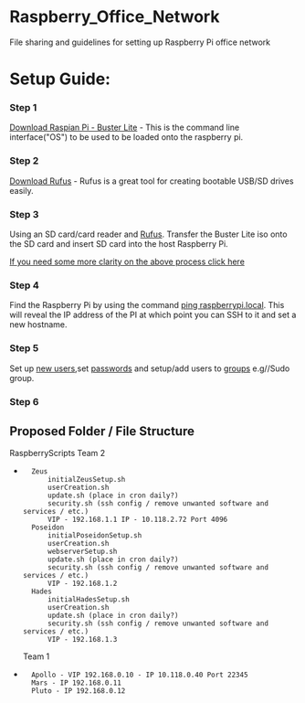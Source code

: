 # Raspberry_Office_Network
File sharing and guidelines for setting up Raspberry Pi office network

# Setup Guide:  

### Step 1
[Download Raspian Pi - Buster Lite](https://www.raspberrypi.org/downloads/raspbian/) - This is the command line interface("OS") to be used to be loaded onto the raspberry pi.

### Step 2
[Download Rufus](https://rufus.ie/) - Rufus is a great tool for creating bootable USB/SD drives easily.

### Step 3
Using an SD card/card reader and [Rufus](https://rufus.ie/). Transfer the Buster Lite iso onto the SD card and insert SD card into the host Raspberry Pi.

[If you need some more clarity on the above process click here](/StepbyStep.docx)

### Step 4
Find the Raspberry Pi by using the command [ping raspberrypi.local](https://www.raspberrypi.org/documentation/remote-access/ip-address.md). This will reveal the IP address of the PI at which point you can SSH to it and set a new hostname. 

### Step 5
Set up [new users](https://www.tecmint.com/add-users-in-linux/),set [passwords](https://www.cyberciti.biz/faq/linux-set-change-password-how-to/) and setup/add users to [groups](https://www.geeksforgeeks.org/groupadd-command-in-linux-with-examples/) e.g//Sudo group.

### Step 6




## Proposed Folder / File Structure
RaspberryScripts
	 Team 2 
*		Zeus
			initialZeusSetup.sh
			userCreation.sh
			update.sh (place in cron daily?)
			security.sh (ssh config / remove unwanted software and services / etc.)
			VIP - 192.168.1.1 IP - 10.118.2.72 Port 4096
		Poseidon
			initialPoseidonSetup.sh
			userCreation.sh
			webserverSetup.sh
			update.sh (place in cron daily?)
			security.sh (ssh config / remove unwanted software and services / etc.)
			VIP - 192.168.1.2
		Hades
			initialHadesSetup.sh
			userCreation.sh
			update.sh (place in cron daily?)
			security.sh (ssh config / remove unwanted software and services / etc.)
			VIP - 192.168.1.3
	Team 1
*		Apollo - VIP 192.168.0.10 - IP 10.118.0.40 Port 22345
		Mars - IP 192.168.0.11	
		Pluto - IP 192.168.0.12
